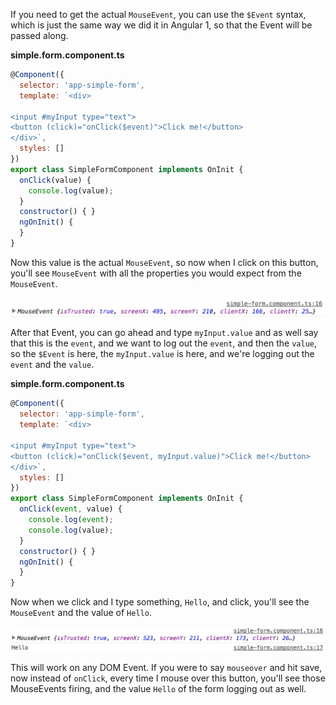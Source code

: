 If you need to get the actual `MouseEvent`, you can use the `$Event` syntax, which is just the same way we did it in Angular 1, so that the Event will be passed along. 

**simple.form.component.ts**
``` javascript
@Component({
  selector: 'app-simple-form',
  template: `<div>

<input #myInput type="text">
<button (click)="onClick($event)">Click me!</button>
</div>`,
  styles: []
})
export class SimpleFormComponent implements OnInit {
  onClick(value) {
    console.log(value);
  }
  constructor() { }
  ngOnInit() {
  }
}
```
Now this value is the actual `MouseEvent`, so now when I click on this button, you'll see `MouseEvent` with all the properties you would expect from the `MouseEvent`.

![MouseEvent](../images/angular-2-events-in-depth-MouseEvent.png)

After that Event, you can go ahead and type `myInput.value` and as well say that this is the `event`, and we want to log out the `event`, and then the `value`, so the `$Event` is here, the `myInput.value` is here, and we're logging out the `event` and the `value`. 

**simple.form.component.ts**
``` javascript
@Component({
  selector: 'app-simple-form',
  template: `<div>

<input #myInput type="text">
<button (click)="onClick($event, myInput.value)">Click me!</button>
</div>`,
  styles: []
})
export class SimpleFormComponent implements OnInit {
  onClick(event, value) {
    console.log(event);
    console.log(value);
  }
  constructor() { }
  ngOnInit() {
  }
}
```
Now when we click and I type something, `Hello`, and click, you'll see the `MouseEvent` and the value of `Hello`.

![MouseEvent with Value](../images/angular-2-events-in-depth-MouseEvent-with-value.png)

This will work on any DOM Event. If you were to say `mouseover` and hit save, now instead of `onClick`, every time I mouse over this button, you'll see those MouseEvents firing, and the value `Hello` of the form logging out as well.